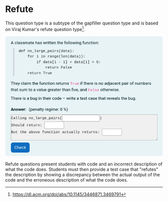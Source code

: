 # Refute

This question type is a subtype of the gapfiller question type and is based on
Viraj Kumar's refute question type[^1].

![An example refute question](./example.png)

Refute questions present students with code and an incorrect description of what
the code does. Students must then provide a test case that "refutes" the
description by showing a discrepancy between the actual output of the code and
the erroneous description of what the code does.

[^1]: https://dl.acm.org/doi/abs/10.1145/3446871.3469791
